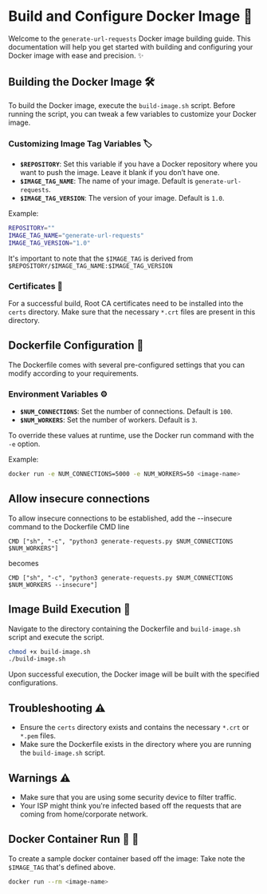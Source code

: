 # Build and Configure Docker Image :whale:

Welcome to the `generate-url-requests` Docker image building guide. This documentation will help you get started with building and configuring your Docker image with ease and precision. :sparkles:

## Building the Docker Image :hammer_and_wrench:

To build the Docker image, execute the `build-image.sh` script. Before running the script, you can tweak a few variables to customize your Docker image.

### Customizing Image Tag Variables :label:

- **`$REPOSITORY`**: Set this variable if you have a Docker repository where you want to push the image. Leave it blank if you don’t have one.
- **`$IMAGE_TAG_NAME`**: The name of your image. Default is `generate-url-requests`.
- **`$IMAGE_TAG_VERSION`**: The version of your image. Default is `1.0`.

Example:

```bash
REPOSITORY=""
IMAGE_TAG_NAME="generate-url-requests"
IMAGE_TAG_VERSION="1.0"
```

It's important to note that the `$IMAGE_TAG` is derived from `$REPOSITORY/$IMAGE_TAG_NAME:$IMAGE_TAG_VERSION`

### Certificates :closed_lock_with_key:

For a successful build, Root CA certificates need to be installed into the `certs` directory. Make sure that the necessary `*.crt` files are present in this directory.

## Dockerfile Configuration :page_with_curl:

The Dockerfile comes with several pre-configured settings that you can modify according to your requirements.

### Environment Variables :gear:

- **`$NUM_CONNECTIONS`**: Set the number of connections. Default is `100`.
- **`$NUM_WORKERS`**: Set the number of workers. Default is `3`.

To override these values at runtime, use the Docker run command with the `-e` option.

Example:

```bash
docker run -e NUM_CONNECTIONS=5000 -e NUM_WORKERS=50 <image-name>
```

## Allow insecure connections
To allow insecure connections to be established, add the --insecure command to the Dockerfile CMD line
```
CMD ["sh", "-c", "python3 generate-requests.py $NUM_CONNECTIONS $NUM_WORKERS"]
```
becomes
```
CMD ["sh", "-c", "python3 generate-requests.py $NUM_CONNECTIONS $NUM_WORKERS --insecure"]
```

## Image Build Execution :rocket:

Navigate to the directory containing the Dockerfile and `build-image.sh` script and execute the script.

```bash
chmod +x build-image.sh
./build-image.sh
```

Upon successful execution, the Docker image will be built with the specified configurations.


## Troubleshooting :warning:

- Ensure the `certs` directory exists and contains the necessary `*.crt` or `*.pem` files.
- Make sure the Dockerfile exists in the directory where you are running the `build-image.sh` script.


## Warnings :warning:
- Make sure that you are using some security device to filter traffic.
- Your ISP might think you're infected based off the requests that are coming from home/corporate network.

## Docker Container Run :rocket: :whale:
To create a sample docker container based off the image:
Take note the `$IMAGE_TAG` that's defined above.


```bash
docker run --rm <image-name>
```

